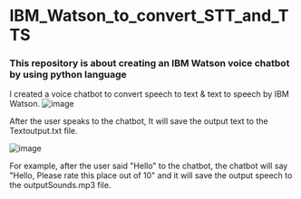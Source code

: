 # IBM_Watson_to_convert_STT_and_TTS
### This repository is about creating an IBM Watson voice chatbot by using python language 
I created a voice chatbot to convert speech to text & text to speech by IBM Watson.
![image](https://user-images.githubusercontent.com/85777087/126872075-92c30c7a-edb6-4bca-8345-104a3a80f128.png)

After the user speaks to the chatbot, It will save the output text to the Textoutput.txt file.

![image](https://user-images.githubusercontent.com/85777087/126872157-c729c2df-daa2-43c6-bf64-ae04eb19d689.png)

For example, after the user said "Hello" to the chatbot, the chatbot will say "Hello, Please rate this place out of 10" and it will save the output speech to the outputSounds.mp3 file.

